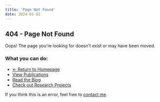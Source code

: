 ```yaml
---
title: 'Page Not Found'
date: 2024-01-01
---
```


## 404 - Page Not Found

Oops! The page you're looking for doesn't exist or may have been moved.

### What you can do:

- [← Return to Homepage](/)
- [View Publications](/publications/)
- [Read the Blog](/#blog)
- [Check out Research Projects](/projects/)

If you think this is an error, feel free to [contact me](mailto:lholco2@clemson.edu).
